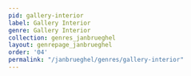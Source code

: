 ```yaml
---
pid: gallery-interior
label: Gallery Interior
genre: Gallery Interior
collection: genres_janbrueghel
layout: genrepage_janbrueghel
order: '04'
permalink: "/janbrueghel/genres/gallery-interior"
---
```


